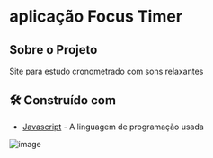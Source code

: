 # aplicação Focus Timer

## Sobre o Projeto

Site para estudo cronometrado com sons relaxantes

## 🛠️ Construído com

* [Javascript](https://developer.mozilla.org/pt-BR/docs/Web/JavaScript) - A linguagem de programação usada

 ![image](https://github.com/Miguel-Pezzini/Project-Focus-Timer/assets/145977248/3cd69815-98d7-4ec0-9cad-bd74ed1a587f)






